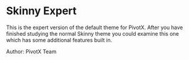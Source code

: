 # Skinny Expert

This is the expert version of the default theme for PivotX. After you have
finished studying the normal Skinny theme you could examine this one which
has some additional features built in.

Author: PivotX Team
